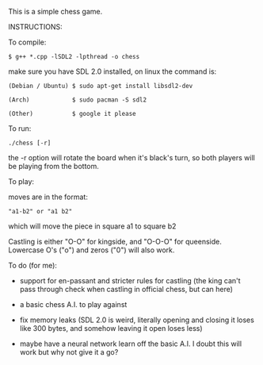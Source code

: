 This is a simple chess game.

INSTRUCTIONS:

To compile:

    $ g++ *.cpp -lSDL2 -lpthread -o chess

  make sure you have SDL 2.0 installed, on linux the command is:

    (Debian / Ubuntu) $ sudo apt-get install libsdl2-dev

    (Arch)            $ sudo pacman -S sdl2

    (Other)           $ google it please


To run:

    ./chess [-r]

  the -r option will rotate the board when it's black's turn, so
  both players will be playing from the bottom.

To play:

  moves are in the format:
    
    "a1-b2" or "a1 b2"

  which will move the piece in square a1 to square b2

  Castling is either "O-O" for kingside, and "O-O-O" for queenside.
  Lowercase O's ("o") and zeros ("0") will also work.

  
To do (for me):

- support for en-passant and stricter rules for castling
  (the king can't pass through check when castling in 
  official chess, but can here)

- a basic chess A.I. to play against

- fix memory leaks (SDL 2.0 is weird, literally opening and closing it loses
  like 300 bytes, and somehow leaving it open loses less)

- maybe have a neural network learn off the basic A.I.  I doubt this will work
  but why not give it a go?
